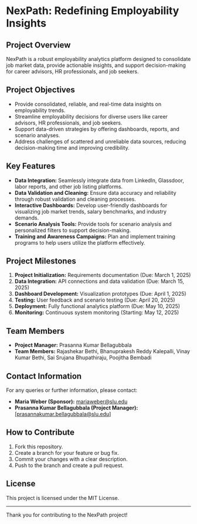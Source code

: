 # NexPath: Redefining Employability Insights

## Project Overview
NexPath is a robust employability analytics platform designed to consolidate job market data, provide actionable insights, and support decision-making for career advisors, HR professionals, and job seekers.

## Project Objectives
- Provide consolidated, reliable, and real-time data insights on employability trends.
- Streamline employability decisions for diverse users like career advisors, HR professionals, and job seekers.
- Support data-driven strategies by offering dashboards, reports, and scenario analyses.
- Address challenges of scattered and unreliable data sources, reducing decision-making time and improving credibility.

## Key Features
- **Data Integration:** Seamlessly integrate data from LinkedIn, Glassdoor, labor reports, and other job listing platforms.
- **Data Validation and Cleaning:** Ensure data accuracy and reliability through robust validation and cleaning processes.
- **Interactive Dashboards:** Develop user-friendly dashboards for visualizing job market trends, salary benchmarks, and industry demands.
- **Scenario Analysis Tools:** Provide tools for scenario analysis and personalized filters to support decision-making.
- **Training and Awareness Campaigns:** Plan and implement training programs to help users utilize the platform effectively.

## Project Milestones
1. **Project Initialization:** Requirements documentation (Due: March 1, 2025)
2. **Data Integration:** API connections and data validation (Due: March 15, 2025)
3. **Dashboard Development:** Visualization prototypes (Due: April 1, 2025)
4. **Testing:** User feedback and scenario testing (Due: April 20, 2025)
5. **Deployment:** Fully functional analytics platform (Due: May 10, 2025)
6. **Monitoring:** Continuous system monitoring (Starting: May 12, 2025)

## Team Members
- **Project Manager:** Prasanna Kumar Bellagubbala
- **Team Members:** Rajashekar Bethi, Bhanuprakesh Reddy Kalepalli, Vinay Kumar Bethi, Sai Srujana Bhupathiraju, Poojitha Bembadi

## Contact Information
For any queries or further information, please contact:
- **Maria Weber (Sponsor):** mariaweber@slu.edu
- **Prasanna Kumar Bellagubbala (Project Manager):** [prasannakumar.bellagubbala@slu.edu]

## How to Contribute
1. Fork this repository.
2. Create a branch for your feature or bug fix.
3. Commit your changes with a clear description.
4. Push to the branch and create a pull request.

## License
This project is licensed under the MIT License.

---

Thank you for contributing to the NexPath project!
